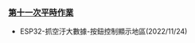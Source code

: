 ### [第十一次平時作業](https://flipclass.stust.edu.tw/course/homework/58142)
- ESP32-抓空汙大數據-按鈕控制顯示地區(2022/11/24)
